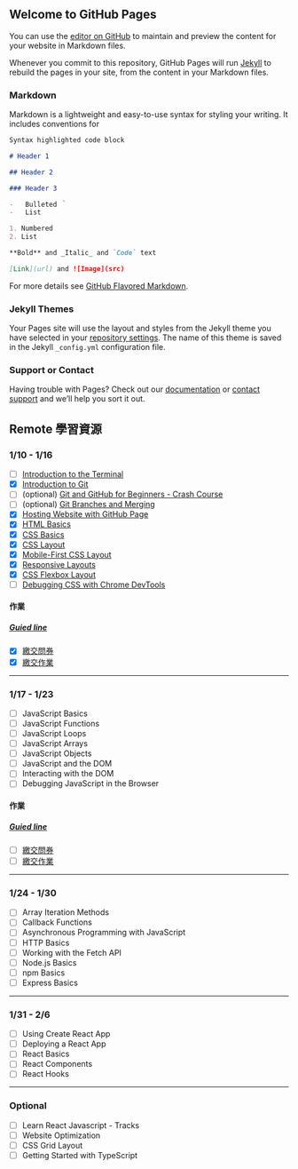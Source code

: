 ## Welcome to GitHub Pages

You can use the [editor on GitHub](https://github.com/yuuuu0311/yuuuu0311.github.io/edit/main/README.md) to maintain and preview the content for your website in Markdown files.

Whenever you commit to this repository, GitHub Pages will run [Jekyll](https://jekyllrb.com/) to rebuild the pages in your site, from the content in your Markdown files.

### Markdown

Markdown is a lightweight and easy-to-use syntax for styling your writing. It includes conventions for

```markdown
Syntax highlighted code block

# Header 1

## Header 2

### Header 3

-   Bulleted ｀
-   List

1. Numbered
2. List

**Bold** and _Italic_ and `Code` text

[Link](url) and ![Image](src)
```

For more details see [GitHub Flavored Markdown](https://guides.github.com/features/mastering-markdown/).

### Jekyll Themes

Your Pages site will use the layout and styles from the Jekyll theme you have selected in your [repository settings](https://github.com/yuuuu0311/yuuuu0311.github.io/settings/pages). The name of this theme is saved in the Jekyll `_config.yml` configuration file.

### Support or Contact

Having trouble with Pages? Check out our [documentation](https://docs.github.com/categories/github-pages-basics/) or [contact support](https://support.github.com/contact) and we’ll help you sort it out.

## Remote 學習資源

### 1/10 - 1/16

-   [ ] [Introduction to the Terminal](https://teamtreehouse.com/library/introduction-to-the-terminal)
-   [x] [Introduction to Git](https://teamtreehouse.com/library/introduction-to-git)
-   [ ] (optional) [Git and GitHub for Beginners - Crash Course](https://www.youtube.com/watch?v=RGOj5yH7evk&ab_channel=freeCodeCamp.org)
-   [ ] (optional) [Git Branches and Merging](https://teamtreehouse.com/library/git-branches-and-merging)
-   [x] [Hosting Website with GitHub Page](https://pages.github.com/)
-   [x] [HTML Basics](https://teamtreehouse.com/library/html-basics-2)
-   [x] [CSS Basics](https://teamtreehouse.com/library/css-basics-5)
-   [x] [CSS Layout](https://teamtreehouse.com/library/css-basics-5)
-   [x] [Mobile-First CSS Layout](https://teamtreehouse.com/library/mobilefirst-css-layout)
-   [x] [Responsive Layouts](https://teamtreehouse.com/library/responsive-layouts)
-   [x] [CSS Flexbox Layout](https://teamtreehouse.com/library/css-flexbox-layout)
-   [ ] [Debugging CSS with Chrome DevTools](https://teamtreehouse.com/library/debugging-css-with-chrome-devtools)

#### 作業

##### [Guied line](https://drive.google.com/file/d/1-Vkim3go6l2Q25aKGeG1kyebl7DiENNP/view)

-   [x] [繳交問券](https://docs.google.com/forms/d/e/1FAIpQLSf2aBrtQ7Qk4TRlbUVUJYUUmuRSw96wzmRBDDf2oEgFa73aSA/viewform)
-   [x] [繳交作業](https://yuuuu0311.github.io/AppworkSchool/week-1/Assignment-1/)

---

### 1/17 - 1/23

-   [ ] JavaScript Basics
-   [ ] JavaScript Functions
-   [ ] JavaScript Loops
-   [ ] JavaScript Arrays
-   [ ] JavaScript Objects
-   [ ] JavaScript and the DOM
-   [ ] Interacting with the DOM
-   [ ] Debugging JavaScript in the Browser

#### 作業

##### [Guied line](https://drive.google.com/file/d/10k6Oqin70dzYDazosfGC_Bd-kxmNFUNu/view)

-   [ ] [繳交問券](https://docs.google.com/forms/d/e/1FAIpQLSf2aBrtQ7Qk4TRlbUVUJYUUmuRSw96wzmRBDDf2oEgFa73aSA/viewform)
-   [ ] [繳交作業](https://yuuuu0311.github.io/AppworkSchool/week-1/Assignment-1/)

---

### 1/24 - 1/30

-   [ ] Array Iteration Methods
-   [ ] Callback Functions
-   [ ] Asynchronous Programming with JavaScript
-   [ ] HTTP Basics
-   [ ] Working with the Fetch API
-   [ ] Node.js Basics
-   [ ] npm Basics
-   [ ] Express Basics

---

### 1/31 - 2/6

-   [ ] Using Create React App
-   [ ] Deploying a React App
-   [ ] React Basics
-   [ ] React Components
-   [ ] React Hooks

---

### Optional

-   [ ] Learn React Javascript - Tracks
-   [ ] Website Optimization
-   [ ] CSS Grid Layout
-   [ ] Getting Started with TypeScript
